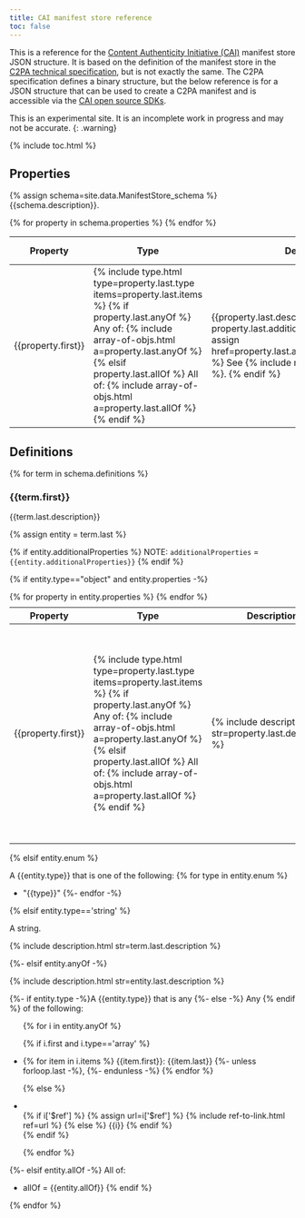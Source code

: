 ```yaml
---
title: CAI manifest store reference
toc: false
---
```


This is a reference for the [Content Authenticity Initiative (CAI)](https://contentauthenticity.org/) manifest store JSON structure.  It is based on the definition of the manifest store in the [C2PA technical specification](https://c2pa.org/specifications/specifications/1.3/specs/C2PA_Specification.html), but is not exactly the same.  The C2PA specification defines a binary structure, but the below reference is for a JSON structure that can be used to create a C2PA manifest and is accessible via the [CAI open source SDKs](https://opensource.contentauthenticity.org/docs/introduction).

This is an experimental site. It is an incomplete work in progress and may not be accurate.
{: .warning}

{% include toc.html %}

## Properties

{% assign schema=site.data.ManifestStore_schema %}
{{schema.description}}.

<table>
<thead><tr>
<th>Property</th>
<th>Type</th>
<th>Description</th>
<th>Required?</th>
<th>Default Value</th>
</tr></thead>

<tbody>
{% for property in schema.properties %}
<tr>
<td>{{property.first}}</td>

<!-- Type -->
<td>{% include type.html type=property.last.type items=property.last.items %}
{% if property.last.anyOf %}
Any of:
{% include array-of-objs.html a=property.last.anyOf %}
{% elsif property.last.allOf %}
All of:
{% include array-of-objs.html a=property.last.allOf %}
{% endif %}
</td>

<td>{{property.last.description}}.
{% if property.last.additionalProperties %}
  {% assign href=property.last.additionalProperties.first[1] %}
  See {% include ref-to-link.html ref=href %}.
{% endif %}
</td>

<td> <!-- Required? -->
{% assign isreq=false %}
{% if property.last.required %}
{% for x in property.last.required %}
  {% if property.first == x %}
    {% assign isreq=true %}
  {% endif %}
{% endfor %}
{% if isreq %} YES {% else %} NO {% endif %}
{% else %}
NO
{% endif %}
</td>

<td> N/A </td>
</tr>
{% endfor %}

</tbody></table>

<!---------------------------------------------------------------------->

## Definitions

{% for term in schema.definitions %}

### {{term.first}}

{{term.last.description}}

{% assign entity = term.last %}

{% if entity.additionalProperties %}
NOTE: `additionalProperties` = `{{entity.additionalProperties}}`
{% endif %}

{% if entity.type=="object" and entity.properties -%}

<table style="margin-top: 10px;">
<thead><tr>
<th>Property</th>
<th>Type</th>
<th>Description</th>
<th>Required?</th>
<th>Default Value</th>
</tr></thead>

<tbody>
{% for property in entity.properties %}
<tr>
<td>{{property.first}}</td>

<!-- Type -->
<td>{% include type.html type=property.last.type items=property.last.items %}
{% if property.last.anyOf %}
Any of:
{% include array-of-objs.html a=property.last.anyOf %}
{% elsif property.last.allOf %}
All of:
{% include array-of-objs.html a=property.last.allOf %}
{% endif %}
</td>

<!-- Description -->
<td>
{% include description.html str=property.last.description %}
</td>

<td> <!-- Required? -->
{% assign isreq=false %}
{% if entity.required %}
{% for x in entity.required %}
  {% if property.first == x %}
    {% assign isreq=true %}
  {% endif %}
{% endfor %}
{% if isreq %} YES {% else %} NO {% endif %}
{% else %}
NO
{% endif %}
</td>

<td> <!-- Default Value -->
{% if property.last.default %} {{property.last.default}} {% else %} N/A {%endif%}
</td>
</tr>
{% endfor %}
</tbody></table>

{% elsif entity.enum %} <!-- Not an object but an enum -->

A {{entity.type}} that is one of the following:
{% for type in entity.enum %}
- "{{type}}"
{%- endfor -%}

{% elsif entity.type=='string' %} <!-- Not an object or enum, but a string -->

A string.

{% include description.html str=term.last.description %}

{%- elsif entity.anyOf -%} <!-- Not an object, enum, or string, but 'anyOf' -->

{% include description.html str=entity.last.description %}

{%- if entity.type -%}A {{entity.type}} that is any {%- else -%} Any {% endif %} of the following:

<ul>{% for i in entity.anyOf %}

  {% if i.first and i.type=='array' %}  <!-- i is an object or array -->
    <li>{% for item in i.items %}
      {{item.first}}: {{item.last}} {%- unless forloop.last -%}, {%- endunless -%}
    {% endfor %}</li>

  {% else %} <!-- i is a simple type -->
    <li>  
    {% if i['$ref'] %}
      {% assign url=i['$ref'] %}
      {% include ref-to-link.html ref=url %}
    {% else %}
      {{i}}
    {% endif %}
    </li>
  {% endif %}

{% endfor %}
</ul>

{%- elsif entity.allOf -%} <!-- Not an object, enum, string, or 'anyOf', but `allOf` (not in schema) -->
All of:
- allOf = {{entity.allOf}}
{% endif %}

{% endfor %} <!-- end iteration over site.data.ManifestStore_schema.definitions obj -->
